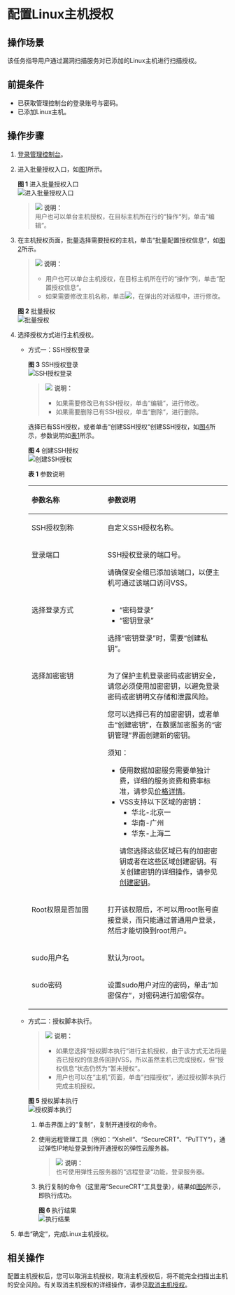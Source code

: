 # 配置Linux主机授权<a name="vss_01_0072"></a>

## 操作场景<a name="section12982110131912"></a>

该任务指导用户通过漏洞扫描服务对已添加的Linux主机进行扫描授权。

## 前提条件<a name="section1476173172214"></a>

-   已获取管理控制台的登录账号与密码。
-   已添加Linux主机。

## 操作步骤<a name="section038111403433"></a>

1.  [登录管理控制台](https://console.huaweicloud.com/)。
2.  进入批量授权入口，如[图1](#fig1441123313521)所示。

    **图 1**  进入批量授权入口<a name="fig1441123313521"></a>  
    ![](figures/进入批量授权入口.png "进入批量授权入口")

    >![](public_sys-resources/icon-note.gif) **说明：**   
    >用户也可以单台主机授权，在目标主机所在行的“操作“列，单击“编辑“。  

3.  在主机授权页面，批量选择需要授权的主机，单击“批量配置授权信息“，如[图2](#fig37091438195719)所示。

    >![](public_sys-resources/icon-note.gif) **说明：**   
    >-   用户也可以单台主机授权，在目标主机所在行的“操作“列，单击“配置授权信息“。  
    >-   如果需要修改主机名称，单击![](figures/编辑小图标.png)，在弹出的对话框中，进行修改。  

    **图 2**  批量授权<a name="fig37091438195719"></a>  
    ![](figures/批量授权.png "批量授权")

4.  选择授权方式进行主机授权。
    -   方式一：SSH授权登录

        **图 3**  SSH授权登录<a name="fig24694146195"></a>  
        ![](figures/SSH授权登录.png "SSH授权登录")

        >![](public_sys-resources/icon-note.gif) **说明：**   
        >-   如果需要修改已有SSH授权，单击“编辑“，进行修改。  
        >-   如果需要删除已有SSH授权，单击“删除“，进行删除。  

        选择已有SSH授权，或者单击“创建SSH授权“创建SSH授权，如[图4](#fig19477214111918)所示，参数说明如[表1](#table1448281421911)所示。

        **图 4**  创建SSH授权<a name="fig19477214111918"></a>  
        ![](figures/创建SSH授权.png "创建SSH授权")

        **表 1**  参数说明

        <a name="table1448281421911"></a>
        <table><thead align="left"><tr id="row6478214131913"><th class="cellrowborder" valign="top" width="38.07%" id="mcps1.2.3.1.1"><p id="p184781147195"><a name="p184781147195"></a><a name="p184781147195"></a>参数名称</p>
        </th>
        <th class="cellrowborder" valign="top" width="61.92999999999999%" id="mcps1.2.3.1.2"><p id="p147851411916"><a name="p147851411916"></a><a name="p147851411916"></a>参数说明</p>
        </th>
        </tr>
        </thead>
        <tbody><tr id="row14793148194"><td class="cellrowborder" valign="top" width="38.07%" headers="mcps1.2.3.1.1 "><p id="p34791614161911"><a name="p34791614161911"></a><a name="p34791614161911"></a>SSH授权别称</p>
        </td>
        <td class="cellrowborder" valign="top" width="61.92999999999999%" headers="mcps1.2.3.1.2 "><p id="p1747971441910"><a name="p1747971441910"></a><a name="p1747971441910"></a>自定义SSH授权名称。</p>
        </td>
        </tr>
        <tr id="row44799142191"><td class="cellrowborder" valign="top" width="38.07%" headers="mcps1.2.3.1.1 "><p id="p13479111431913"><a name="p13479111431913"></a><a name="p13479111431913"></a>登录端口</p>
        </td>
        <td class="cellrowborder" valign="top" width="61.92999999999999%" headers="mcps1.2.3.1.2 "><p id="p14878244164012"><a name="p14878244164012"></a><a name="p14878244164012"></a>SSH授权登录的端口号。</p>
        <p id="p147971413192"><a name="p147971413192"></a><a name="p147971413192"></a>请确保安全组已添加该端口，以便主机可通过该端口访问VSS。</p>
        </td>
        </tr>
        <tr id="row144819141191"><td class="cellrowborder" valign="top" width="38.07%" headers="mcps1.2.3.1.1 "><p id="p347911413194"><a name="p347911413194"></a><a name="p347911413194"></a>选择登录方式</p>
        </td>
        <td class="cellrowborder" valign="top" width="61.92999999999999%" headers="mcps1.2.3.1.2 "><a name="ul6480181481912"></a><a name="ul6480181481912"></a><ul id="ul6480181481912"><li><span class="parmvalue" id="parmvalue54801414191913"><a name="parmvalue54801414191913"></a><a name="parmvalue54801414191913"></a>“密码登录”</span></li><li><span class="parmvalue" id="parmvalue1548001451911"><a name="parmvalue1548001451911"></a><a name="parmvalue1548001451911"></a>“密钥登录”</span></li></ul>
        <p id="p2481514121911"><a name="p2481514121911"></a><a name="p2481514121911"></a>选择<span class="parmvalue" id="parmvalue34805144196"><a name="parmvalue34805144196"></a><a name="parmvalue34805144196"></a>“密钥登录”</span>时，需要<span class="parmvalue" id="parmvalue144801614131910"><a name="parmvalue144801614131910"></a><a name="parmvalue144801614131910"></a>“创建私钥”</span>。</p>
        </td>
        </tr>
        <tr id="row174811414131910"><td class="cellrowborder" valign="top" width="38.07%" headers="mcps1.2.3.1.1 "><p id="p1248191401910"><a name="p1248191401910"></a><a name="p1248191401910"></a>选择加密密钥</p>
        </td>
        <td class="cellrowborder" valign="top" width="61.92999999999999%" headers="mcps1.2.3.1.2 "><p id="p6310449102613"><a name="p6310449102613"></a><a name="p6310449102613"></a>为了保护主机登录密码或密钥安全，请您必须使用加密密钥，以避免登录密码或密钥明文存储和泄露风险。</p>
        <p id="p0481214191913"><a name="p0481214191913"></a><a name="p0481214191913"></a>您可以选择已有的加密密钥，或者单击<span class="parmvalue" id="parmvalue4481414131918"><a name="parmvalue4481414131918"></a><a name="parmvalue4481414131918"></a>“创建密钥”</span>，在数据加密服务的<span class="wintitle" id="wintitle431673312219"><a name="wintitle431673312219"></a><a name="wintitle431673312219"></a>“密钥管理”</span>界面创建新的密钥。</p>
        <div class="notice" id="note1049461015267"><a name="note1049461015267"></a><a name="note1049461015267"></a><span class="noticetitle"> 须知： </span><div class="noticebody"><a name="ul37241450132619"></a><a name="ul37241450132619"></a><ul id="ul37241450132619"><li>使用数据加密服务需要单独计费，详细的服务资费和费率标准，请参见<a href="https://www.huaweicloud.com/pricing.html?tab=detail#/dew" target="_blank" rel="noopener noreferrer">价格详情</a>。</li><li>VSS支持以下区域的密钥：<a name="ul791718300011"></a><a name="ul791718300011"></a><ul id="ul791718300011"><li>华北-北京一</li><li>华南-广州</li><li>华东-上海二</li></ul>
        <p id="p122782719372"><a name="p122782719372"></a><a name="p122782719372"></a>请您选择这些区域已有的加密密钥或者在这些区域创建密钥。有关创建密钥的详细操作，请参见<a href="https://support.huaweicloud.com/usermanual-dew/zh-cn_topic_0034324884.html" target="_blank" rel="noopener noreferrer">创建密钥</a>。</p>
        </li></ul>
        </div></div>
        </td>
        </tr>
        <tr id="row1548161491918"><td class="cellrowborder" valign="top" width="38.07%" headers="mcps1.2.3.1.1 "><p id="p34811214141919"><a name="p34811214141919"></a><a name="p34811214141919"></a>Root权限是否加固</p>
        </td>
        <td class="cellrowborder" valign="top" width="61.92999999999999%" headers="mcps1.2.3.1.2 "><p id="p114811514141910"><a name="p114811514141910"></a><a name="p114811514141910"></a>打开该权限后，不可以用root账号直接登录，而只能通过普通用户登录，然后才能切换到root用户。</p>
        </td>
        </tr>
        <tr id="row9481214121910"><td class="cellrowborder" valign="top" width="38.07%" headers="mcps1.2.3.1.1 "><p id="p148117142197"><a name="p148117142197"></a><a name="p148117142197"></a>sudo用户名</p>
        </td>
        <td class="cellrowborder" valign="top" width="61.92999999999999%" headers="mcps1.2.3.1.2 "><p id="p0481191441916"><a name="p0481191441916"></a><a name="p0481191441916"></a>默认为root。</p>
        </td>
        </tr>
        <tr id="row148281481916"><td class="cellrowborder" valign="top" width="38.07%" headers="mcps1.2.3.1.1 "><p id="p174824143190"><a name="p174824143190"></a><a name="p174824143190"></a>sudo密码</p>
        </td>
        <td class="cellrowborder" valign="top" width="61.92999999999999%" headers="mcps1.2.3.1.2 "><p id="p1148261416194"><a name="p1148261416194"></a><a name="p1148261416194"></a>设置sudo用户对应的密码，单击<span class="uicontrol" id="uicontrol048281411190"><a name="uicontrol048281411190"></a><a name="uicontrol048281411190"></a>“加密保存”</span>，对密码进行加密保存。</p>
        </td>
        </tr>
        </tbody>
        </table>

    -   方式二：授权脚本执行。

        >![](public_sys-resources/icon-note.gif) **说明：**   
        >-   如果您选择“授权脚本执行“进行主机授权，由于该方式无法将是否已授权的信息传回到VSS，所以虽然主机已完成授权，但“授权信息“状态仍然为“暂未授权“。  
        >-   用户也可以在“主机“页面，单击“扫描授权“，通过授权脚本执行完成主机授权。  

        **图 5**  授权脚本执行<a name="fig17484131491910"></a>  
        ![](figures/授权脚本执行.png "授权脚本执行")

        1.  单击界面上的“复制“，复制开通授权的命令。
        2.  使用远程管理工具（例如：“Xshell“、“SecureCRT“、“PuTTY“），通过弹性IP地址登录到待开通授权的弹性云服务器。

            >![](public_sys-resources/icon-note.gif) **说明：**   
            >也可使用弹性云服务器的“远程登录“功能，登录服务器。  

        3.  执行复制的命令（这里用“SecureCRT“工具登录），结果如[图6](#fig13487814121911)所示，即执行成功。

            **图 6**  执行结果<a name="fig13487814121911"></a>  
            ![](figures/执行结果.png "执行结果")


5.  单击“确定“，完成Linux主机授权。

## 相关操作<a name="section18590144455814"></a>

配置主机授权后，您可以取消主机授权，取消主机授权后，将不能完全扫描出主机的安全风险。有关取消主机授权的详细操作，请参见[取消主机授权](取消主机授权.md)。

